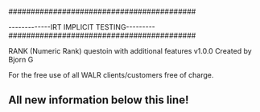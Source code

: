 ##########################################

-------------IRT IMPLICIT TESTING---------
##########################################

RANK (Numeric Rank) questoin with additional features v1.0.0 Created by Bjorn G

For the free use of all WALR clients/customers free of charge.

All new information below this line!
-------------------------------------------------------------------
